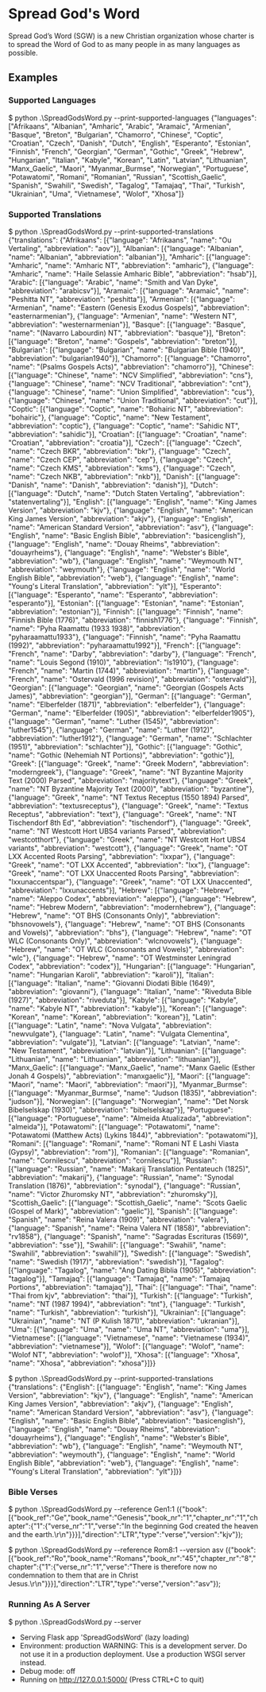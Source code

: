 # Spread God's Word

Spread God’s Word (SGW) is a new Christian organization whose charter is to spread the Word of God to as many people in as many languages as possible.

## Examples

### Supported Languages

  $ python .\SpreadGodsWord.py --print-supported-languages
  {"languages": ["Afrikaans", "Albanian", "Amharic", "Arabic", "Aramaic", "Armenian", "Basque", "Breton", "Bulgarian", "Chamorro", "Chinese", "Coptic", "Croatian", "Czech", "Danish", "Dutch", "English", "Esperanto", "Estonian", "Finnish", "French", "Georgian", "German", "Gothic", "Greek", "Hebrew", "Hungarian", "Italian", "Kabyle", "Korean", "Latin", "Latvian", "Lithuanian", "Manx_Gaelic", "Maori", "Myanmar_Burmse", "Norwegian", "Portuguese", "Potawatomi", "Romani", "Romanian", "Russian", "Scottish_Gaelic", "Spanish", "Swahili", "Swedish", "Tagalog", "Tamajaq", "Thai", "Turkish", "Ukrainian", "Uma", "Vietnamese", "Wolof", "Xhosa"]}

### Supported Translations

  $ python .\SpreadGodsWord.py --print-supported-translations
  {"translations": {"Afrikaans": [{"language": "Afrikaans", "name": "Ou Vertaling", "abbreviation": "aov"}], "Albanian": [{"language": "Albanian", "name": "Albanian", "abbreviation": "albanian"}], "Amharic": [{"language": "Amharic", "name": "Amharic NT", "abbreviation": "amharic"}, {"language": "Amharic", "name": "Haile Selassie Amharic Bible", "abbreviation": "hsab"}], "Arabic": [{"language": "Arabic", "name": "Smith and Van Dyke", "abbreviation": "arabicsv"}], "Aramaic": [{"language": "Aramaic", "name": "Peshitta NT", "abbreviation": "peshitta"}], "Armenian": [{"language": "Armenian", "name": "Eastern (Genesis Exodus Gospels)", "abbreviation": "easternarmenian"}, {"language": "Armenian", "name": "Western NT", "abbreviation": "westernarmenian"}], "Basque": [{"language": "Basque", "name": "(Navarro Labourdin) NT", "abbreviation": "basque"}], "Breton": [{"language": "Breton", "name": "Gospels", "abbreviation": "breton"}], "Bulgarian": [{"language": "Bulgarian", "name": "Bulgarian Bible (1940)", "abbreviation": "bulgarian1940"}], "Chamorro": [{"language": "Chamorro", "name": "(Psalms Gospels Acts)", "abbreviation": "chamorro"}], "Chinese": [{"language": "Chinese", "name": "NCV Simplified", "abbreviation": "cns"}, {"language": "Chinese", "name": "NCV Traditional", "abbreviation": "cnt"}, {"language": "Chinese", "name":  "Union Simplified", "abbreviation": "cus"}, {"language": "Chinese", "name": "Union Traditional", "abbreviation": "cut"}], "Coptic": [{"language": "Coptic", "name": "Bohairic NT", "abbreviation": "bohairic"}, {"language": "Coptic", "name": "New Testament", "abbreviation": "coptic"}, {"language": "Coptic", "name": "Sahidic NT", "abbreviation": "sahidic"}], "Croatian": [{"language": "Croatian", "name": "Croatian", "abbreviation": "croatia"}], "Czech": [{"language": "Czech", "name": "Czech BKR", "abbreviation": "bkr"}, {"language": "Czech", "name": "Czech CEP", "abbreviation": "cep"}, {"language": "Czech", "name": "Czech KMS", "abbreviation": "kms"}, {"language": "Czech", "name": "Czech NKB", "abbreviation": "nkb"}], "Danish": [{"language": "Danish", "name": "Danish", "abbreviation": "danish"}], "Dutch": [{"language": "Dutch",  "name": "Dutch Staten Vertaling", "abbreviation": "statenvertaling"}], "English": [{"language": "English", "name": "King James Version", "abbreviation": "kjv"}, {"language": "English", "name": "American King James Version", "abbreviation": "akjv"}, {"language": "English", "name": "American Standard Version", "abbreviation": "asv"},  {"language": "English", "name": "Basic English Bible", "abbreviation": "basicenglish"}, {"language": "English", "name": "Douay Rheims", "abbreviation": "douayrheims"}, {"language": "English", "name": "Webster's Bible", "abbreviation": "wb"}, {"language": "English", "name": "Weymouth NT", "abbreviation": "weymouth"}, {"language": "English", "name": "World English Bible", "abbreviation": "web"}, {"language": "English", "name": "Young's Literal Translation", "abbreviation": "ylt"}], "Esperanto": [{"language": "Esperanto", "name": "Esperanto", "abbreviation": "esperanto"}], "Estonian": [{"language": "Estonian", "name": "Estonian", "abbreviation": "estonian"}], "Finnish": [{"language": "Finnish", "name": "Finnish Bible (1776)", "abbreviation": "finnish1776"}, {"language": "Finnish", "name": "Pyha Raamattu (1933 1938)", "abbreviation": "pyharaamattu1933"}, {"language": "Finnish", "name": "Pyha Raamattu (1992)", "abbreviation": "pyharaamattu1992"}], "French": [{"language": "French", "name": "Darby", "abbreviation": "darby"}, {"language": "French", "name": "Louis Segond (1910)", "abbreviation": "ls1910"}, {"language": "French", "name": "Martin (1744)", "abbreviation": "martin"}, {"language": "French", "name": "Ostervald (1996 revision)", "abbreviation": "ostervald"}], "Georgian": [{"language": "Georgian", "name": "Georgian (Gospels Acts James)", "abbreviation": "georgian"}], "German": [{"language": "German", "name": "Elberfelder (1871)", "abbreviation": "elberfelder"}, {"language": "German", "name": "Elberfelder (1905)", "abbreviation": "elberfelder1905"}, {"language": "German", "name": "Luther (1545)", "abbreviation": "luther1545"}, {"language": "German", "name": "Luther (1912)", "abbreviation": "luther1912"}, {"language": "German", "name": "Schlachter (1951)", "abbreviation": "schlachter"}], "Gothic": [{"language": "Gothic", "name": "Gothic (Nehemiah NT Portions)", "abbreviation": "gothic"}], "Greek": [{"language": "Greek", "name": "Greek Modern", "abbreviation": "moderngreek"}, {"language": "Greek", "name": "NT Byzantine Majority Text (2000) Parsed", "abbreviation": "majoritytext"}, {"language": "Greek", "name": "NT Byzantine Majority Text (2000)", "abbreviation": "byzantine"}, {"language": "Greek", "name": "NT Textus Receptus (1550 1894) Parsed", "abbreviation": "textusreceptus"}, {"language": "Greek", "name": "Textus Receptus", "abbreviation": "text"}, {"language": "Greek", "name": "NT Tischendorf 8th Ed", "abbreviation": "tischendorf"}, {"language": "Greek", "name": "NT Westcott Hort UBS4 variants Parsed", "abbreviation": "westcotthort"}, {"language": "Greek", "name": "NT Westcott Hort UBS4 variants", "abbreviation": "westcott"}, {"language": "Greek", "name": "OT LXX Accented Roots Parsing", "abbreviation": "lxxpar"}, {"language": "Greek", "name": "OT LXX Accented", "abbreviation": "lxx"}, {"language": "Greek", "name": "OT LXX Unaccented Roots Parsing", "abbreviation": "lxxunaccentspar"}, {"language": "Greek", "name": "OT LXX Unaccented", "abbreviation": "lxxunaccents"}], "Hebrew": [{"language": "Hebrew", "name": "Aleppo Codex", "abbreviation": "aleppo"}, {"language": "Hebrew", "name": "Hebrew Modern", "abbreviation": "modernhebrew"}, {"language": "Hebrew", "name": "OT BHS (Consonants Only)", "abbreviation": "bhsnovowels"}, {"language": "Hebrew", "name": "OT BHS (Consonants and Vowels)", "abbreviation": "bhs"}, {"language": "Hebrew", "name": "OT WLC (Consonants Only)", "abbreviation": "wlcnovowels"}, {"language": "Hebrew", "name": "OT WLC (Consonants and Vowels)", "abbreviation": "wlc"}, {"language": "Hebrew", "name": "OT Westminster Leningrad Codex", "abbreviation": "codex"}], "Hungarian": [{"language": "Hungarian", "name": "Hungarian Karoli", "abbreviation": "karoli"}], "Italian": [{"language": "Italian", "name": "Giovanni Diodati Bible (1649)", "abbreviation": "giovanni"}, {"language": "Italian", "name": "Riveduta Bible (1927)", "abbreviation": "riveduta"}], "Kabyle": [{"language": "Kabyle", "name": "Kabyle NT", "abbreviation": "kabyle"}], "Korean": [{"language": "Korean", "name": "Korean", "abbreviation": "korean"}], "Latin": [{"language": "Latin", "name": "Nova Vulgata", "abbreviation": "newvulgate"}, {"language": "Latin", "name": "Vulgata Clementina", "abbreviation": "vulgate"}], "Latvian": [{"language": "Latvian", "name": "New Testament", "abbreviation": "latvian"}], "Lithuanian": [{"language": "Lithuanian", "name": "Lithuanian", "abbreviation": "lithuanian"}], "Manx_Gaelic": [{"language": "Manx_Gaelic", "name": "Manx Gaelic (Esther Jonah 4 Gospels)", "abbreviation": "manxgaelic"}], "Maori": [{"language": "Maori", "name": "Maori", "abbreviation": "maori"}], "Myanmar_Burmse": [{"language": "Myanmar_Burmse", "name": "Judson (1835)", "abbreviation": "judson"}], "Norwegian": [{"language": "Norwegian", "name": "Det Norsk Bibelselskap (1930)", "abbreviation": "bibelselskap"}], "Portuguese": [{"language": "Portuguese", "name": "Almeida Atualizada", "abbreviation": "almeida"}], "Potawatomi": [{"language": "Potawatomi",  "name": "Potawatomi (Matthew Acts) (Lykins 1844)", "abbreviation": "potawatomi"}], "Romani": [{"language": "Romani", "name": "Romani NT E Lashi Viasta (Gypsy)", "abbreviation": "rom"}], "Romanian": [{"language": "Romanian", "name": "Cornilescu", "abbreviation": "cornilescu"}], "Russian": [{"language": "Russian", "name": "Makarij Translation Pentateuch (1825)", "abbreviation": "makarij"}, {"language": "Russian", "name": "Synodal Translation (1876)", "abbreviation": "synodal"}, {"language": "Russian", "name": "Victor Zhuromsky NT", "abbreviation": "zhuromsky"}], "Scottish_Gaelic": [{"language": "Scottish_Gaelic", "name": "Scots Gaelic (Gospel of Mark)", "abbreviation": "gaelic"}], "Spanish": [{"language": "Spanish", "name": "Reina Valera (1909)", "abbreviation": "valera"}, {"language": "Spanish", "name": "Reina Valera NT (1858)", "abbreviation": "rv1858"}, {"language": "Spanish", "name": "Sagradas Escrituras (1569)", "abbreviation": "sse"}], "Swahili": [{"language": "Swahili", "name": "Swahili", "abbreviation": "swahili"}], "Swedish": [{"language": "Swedish", "name": "Swedish (1917)", "abbreviation": "swedish"}], "Tagalog": [{"language": "Tagalog", "name": "Ang Dating Biblia (1905)", "abbreviation": "tagalog"}], "Tamajaq": [{"language": "Tamajaq", "name": "Tamajaq Portions", "abbreviation": "tamajaq"}], "Thai": [{"language": "Thai", "name": "Thai from kjv", "abbreviation": "thai"}], "Turkish": [{"language": "Turkish", "name": "NT (1987 1994)", "abbreviation": "tnt"}, {"language":  "Turkish", "name": "Turkish", "abbreviation": "turkish"}], "Ukrainian": [{"language": "Ukrainian", "name": "NT (P Kulish 1871)", "abbreviation": "ukranian"}], "Uma": [{"language": "Uma", "name": "Uma NT", "abbreviation": "uma"}], "Vietnamese": [{"language": "Vietnamese", "name": "Vietnamese (1934)", "abbreviation": "vietnamese"}], "Wolof": [{"language": "Wolof", "name": "Wolof NT", "abbreviation": "wolof"}], "Xhosa": [{"language": "Xhosa", "name": "Xhosa", "abbreviation": "xhosa"}]}}

 $ python .\SpreadGodsWord.py --print-supported-translations
  {"translations": {"English": [{"language": "English", "name": "King James Version", "abbreviation": "kjv"}, {"language": "English", "name": "American King James Version", "abbreviation": "akjv"}, {"language": "English", "name": "American Standard Version", "abbreviation": "asv"}, {"language": "English", "name": "Basic English Bible", "abbreviation": "basicenglish"}, {"language": "English", "name": "Douay Rheims", "abbreviation": "douayrheims"}, {"language": "English", "name": "Webster's Bible", "abbreviation": "wb"}, {"language": "English", "name": "Weymouth NT", "abbreviation": "weymouth"}, {"language": "English", "name": "World English Bible", "abbreviation": "web"}, {"language": "English", "name": "Young's Literal Translation", "abbreviation": "ylt"}]}}

### Bible Verses

 $ python .\SpreadGodsWord.py --reference Gen1:1
 ({"book":[{"book_ref":"Ge","book_name":"Genesis","book_nr":"1","chapter_nr":"1","chapter":{"1":{"verse_nr":"1","verse":"In the beginning God created the heaven and the earth.\r\n"}}}],"direction":"LTR","type":"verse","version":"kjv"});

 $ python .\SpreadGodsWord.py --reference Rom8:1 --version asv
 ({"book":[{"book_ref":"Ro","book_name":"Romans","book_nr":"45","chapter_nr":"8","chapter":{"1":{"verse_nr":"1","verse":"There is therefore now no condemnation to them that are in Christ Jesus.\r\n"}}}],"direction":"LTR","type":"verse","version":"asv"});

### Running As A Server

  $ python .\SpreadGodsWord.py --server
   * Serving Flask app 'SpreadGodsWord' (lazy loading)
   * Environment: production
     WARNING: This is a development server. Do not use it in a production deployment.
     Use a production WSGI server instead.
   * Debug mode: off
   * Running on http://127.0.0.1:5000/ (Press CTRL+C to quit)
